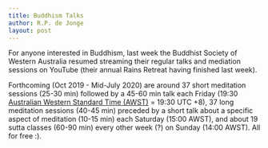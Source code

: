 ```yaml
---
title: Buddhism Talks
author: R.P. de Jonge
layout: post
---
```


<p>For anyone interested in Buddhism, last week the Buddhist Society of Western Australia resumed streaming their 
regular talks and mediation sessions on YouTube (their annual Rains Retreat having finished last week).</p>

<p>Forthcoming (Oct 2019 - Mid-July 2020) are around 37 short meditation sessions (25-30 min) followed by a 45-60 min talk 
each Friday (19:30 <a href="https://www.timeanddate.com/time/zones/awst">Australian Western Standard Time (AWST)</a> = 19:30 UTC +8),  
37 long meditation sessions (40-45 min) preceded by a short talk about a specific aspect of meditation (10-15 min) each Saturday
(15:00 AWST), and about 19 sutta classes (60-90 min) every other week (?) on Sunday (14:00 AWST). All for free :).</p>
